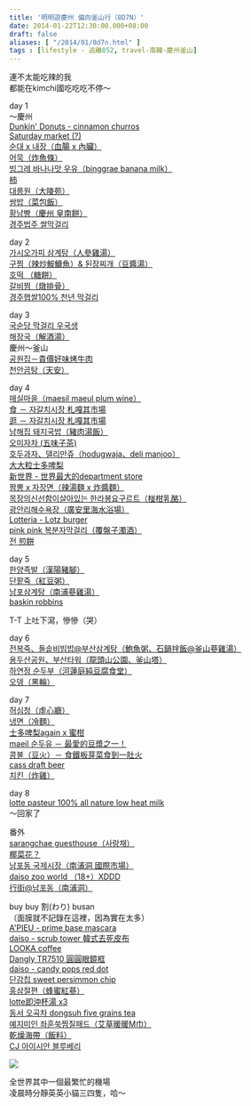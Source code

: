```yaml
---
title: '明明遊慶州 偏向釜山行（8D7N）'
date: 2014-01-22T12:30:00.000+08:00
draft: false
aliases: [ "/2014/01/8d7n.html" ]
tags : [lifestyle - 逃離852, travel-南韓-慶州釜山]
---
```


連不太能吃辣的我  
都能在kimchi國吃吃吃不停～  
  
day 1  
～慶州  
[Dunkin' Donuts - cinnamon churros](https://hidie.net/busanjj1a/)  
[Saturday market (?)](https://hidie.net/busanjj1b/)  
[순대 x 내장（血腸 x 內臟）](https://hidie.net/busanjj1c/)  
[어묵（炸魚條）](https://hidie.net/busanjj1d/)  
[빙그레 바나나맛 우유（binggrae banana milk）](https://hidie.net/busanjj1e/)  
[柿](https://hidie.net/busanjj1f/)  
[대릉원（大陵苑）](https://hidie.net/busanjj1g/)  
[쌈밥（菜包飯）](https://hidie.net/busanjj1h/)  
[황남빵（慶州 皇南餅）](https://hidie.net/busanjj1i/)  
[경주법주 쌀막걸리](https://hidie.net/busanjj1j/)  
  
day 2  
[가시오가피 삼계탕（人參雞湯）](https://hidie.net/busanjj2a/)  
[구찜（辣炒鮟鱇魚）& 된장찌개（豆醬湯）](https://hidie.net/busanjj2b/)  
[호떡 （糖餅）](https://hidie.net/busanjj2c/)  
[갈비찜（燉排骨）](https://hidie.net/busanjj2d/)  
[경주햅쌀100% 천년 막걸리](https://hidie.net/busanjj2e/)  
  
day 3  
[국순당 막걸리 우국생](https://hidie.net/busanjj3a/)  
[해장국（解酒湯）](https://hidie.net/busanjjb/)  
慶州～釜山  
[공원집－貴價好味烤牛肉](https://hidie.net/busanjj3d/)  
[천안곰탕（天安）](https://hidie.net/busanjj3e/)  
  
day 4  
[매실마을（maesil maeul plum wine）](https://hidie.net/busanjj4a/)  
[食 － 자갈치시장 札嘎其市場](https://hidie.net/busanjj4b/)  
[逛 － 자갈치시장 札嘎其市場](https://hidie.net/busanjj4c/)  
[남해집 돼지국밥（豬肉湯飯）](https://hidie.net/busanjj4e/)  
[오미자차 (五味子茶)](https://hidie.net/busanjj4f/)  
[호두과자、델리만쥬（hodugwaja、deli manjoo）](https://hidie.net/busanjj4g/)  
[大大粒士多啤梨](https://hidie.net/busanjj4h/)  
[新世界 - 世界最大的department store](https://hidie.net/busanjj4i/)  
[짬뽕 x 자장면（辣湯麵 x 炸醬麵）](https://hidie.net/busanjj4j/)  
[목장의신선함이살아있는 한라봉요구르트（椪柑乳酪）](https://hidie.net/busanjj4k/)  
[광안리해수욕장（廣安里海水浴場）](https://hidie.net/busanjj4l/)  
[Lotteria - Lotz burger](https://hidie.net/busanjj4m/)  
[pink pink 복분자막걸리（覆盤子濁酒）](https://hidie.net/busanjj4n/)  
[전 煎餅](https://hidie.net/busanjj4o/)  
  
day 5  
[한양족발（漢陽豬腳）](https://hidie.net/busanjj5a/)  
[단팥죽（紅豆粥）](https://hidie.net/busanjj5b/)  
[남포삼계탕（南浦蔘雞湯）](https://hidie.net/busanjj5d/)  
[baskin robbins](https://hidie.net/busanjj5e/)  
  
T-T 上吐下瀉，慘慘（哭）  
  
day 6  
[전복죽、돌솥비빔밥@부산삼계탕（鮑魚粥、石鍋拌飯@釜山蔘雞湯）](https://hidie.net/busanjj6a/)  
[용두산공원、부산타워（龍頭山公園、釜山塔）](https://hidie.net/busanjj6b/)  
[하연정 순두부（河蓮庭純豆腐食堂）](https://hidie.net/busanjj6c/)  
[오뎅（黑輪）](https://hidie.net/busanjj6d/)  
  
day 7  
[허심청（虛心廳）](https://hidie.net/busanjj7a/)  
[냉면（冷麵）](https://hidie.net/busanjj7b/)  
[士多啤梨again x 蜜柑](https://hidie.net/busanjj7c/)  
[maeil 순두유 － 最愛的豆漿之一！](https://hidie.net/busanjj7e/)  
[콩불（豆火）－ 食鐵板芽菜食到一肚火](https://hidie.net/busanjj7f/)  
[cass draft beer](https://hidie.net/busanjj7g/)  
[치킨（炸雞）](https://hidie.net/busanjj7h/)  
  
day 8  
[lotte pasteur 100% all nature low heat milk](https://hidie.net/busanjj8/)  
～回家了  
  
番外  
[sarangchae guesthouse（사랑채）](https://hidie.net/busanjj3c/)  
[椰菜花？](https://hidie.net/busanjj4p/)  
[남포동 국제시장（南浦洞 國際市場）](https://hidie.net/busanjj4d/)  
[daiso zoo world （18+）XDDD](https://hidie.net/busanjj5c/)  
[行街@남포동（南浦洞）](https://hidie.net/busanjj7d/)  
  
buy buy 割(わり) busan  
（面膜就不記錄在這裡，因為實在太多）  
[A'PIEU - prime base mascara](https://hidie.net/apieubase/)  
[daiso - scrub tower 韓式去死皮布](https://hidie.net/daisoscrubtower/)  
[LOOKA coffee](https://hidie.net/looka/)  
[Dangly TR7510 圓圓眼鏡框](https://hidie.net/dangly/)  
[daiso - candy pops red dot](https://hidie.net/daisoreddot/)  
[단감칩 sweet persimmon chip](https://hidie.net/persimmonchip/)  
[홍삼절편（蜂蜜紅蔘）](https://hidie.net/honeyredgin/)  
[lotte即沖杯湯 x3](https://hidie.net/lottekoreansoup/)  
[동서 오곡차 dongsuh five grains tea](https://hidie.net/dongsuhtea/)  
[예지미인 좌훈쑥찜질패드（艾草暖暖M巾）](https://hidie.net/mugwortpad/)  
[乾燥海帶（飯料）](https://hidie.net/driedseaweed/)  
[CJ 아이시안 블루베리](https://hidie.net/cjblueberry/)  

  

![](/images/busanjj8d7n.jpg)

全世界其中一個最繁忙的機場  
凌晨時分靜英英小貓三四隻，哈～
